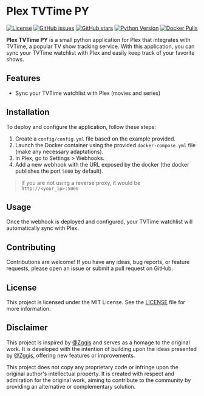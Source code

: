 # Plex TVTime PY

[![License](https://img.shields.io/badge/license-MIT-blue.svg)](https://github.com/0xsysr3ll/plex-tvtime-py/blob/main/LICENSE)
[![GitHub issues](https://img.shields.io/github/issues/0xsysr3ll/plex-tvtime-py)](https://github.com/0xsysr3ll/plex-tvtime-py/issues)
[![GitHub stars](https://img.shields.io/github/stars/0xsysr3ll/plex-tvtime-py)](https://github.com/0xsysr3ll/plex-tvtime-py/stargazers)
[![Python Version](https://img.shields.io/badge/python-3.10%20|%203.11%20-blue)](https://www.python.org/downloads/)
[![Docker Pulls](https://img.shields.io/docker/pulls/0xsysr3ll/plex-tvtime-py)](https://hub.docker.com/r/0xsysr3ll/plex-tvtime-py)


**Plex TVTime PY** is a small python application for Plex that integrates with TVTime, a popular TV show tracking service. With this application, you can sync your TVTime watchlist with Plex and easily keep track of your favorite shows.

## Features

- Sync your TVTime watchlist with Plex (movies and series)

## Installation

To deploy and configure the application, follow these steps:

1. Create a `config/config.yml` file based on the example provided.
2. Launch the Docker container using the provided `docker-compose.yml` file (make any necessary adaptations).
3. In Plex, go to Settings > Webhooks.
4. Add a new webhook with the URL exposed by the docker (the docker publishes the port `5000` by default).
> If you are not using a reverse proxy, it would be `http://<your_ip>:5000`

## Usage
Once the webhook is deployed and configured, your TVTime watchlist will automatically sync with Plex.

## Contributing
Contributions are welcome! If you have any ideas, bug reports, or feature requests, please open an issue or submit a pull request on GitHub.

## License
This project is licensed under the MIT License. See the [LICENSE](LICENSE) file for more information.

## Disclaimer

This project is inspired by [@Zggis](https://github.com/Zggis/plex-tvtime) and serves as a homage to the original work.
It is developed with the intention of building upon the ideas presented by [@Zggis](https://github.com/Zggis/plex-tvtime), offering new features or improvements.

This project does not copy any proprietary code or infringe upon the original author's intellectual property.
It is created with respect and admiration for the original work, aiming to contribute to the community by providing an alternative or complementary solution.
